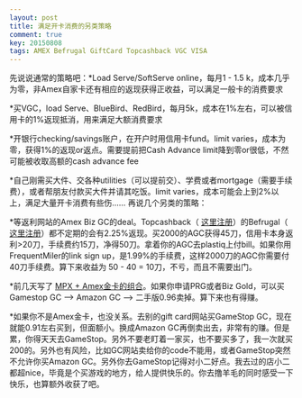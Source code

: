 ```yaml
---
layout: post
title: 满足开卡消费的另类策略
comment: true
key: 20150808
tags: AMEX Befrugal GiftCard Topcashback VGC VISA
---
```


先说说通常的策略吧：*Load Serve/SoftServe online，每月1 - 1.5 k，成本几乎为零，非Amex自家卡还有相应的返现获得正收益，可以满足一般卡的消费要求

	
*买VGC，load Serve、BlueBird、RedBird，每月5k，成本在1%左右，可以被信用卡的1%返现抵消，用来满足大额消费要求

	
*开银行checking/savings账户，在开户时用信用卡fund。limit varies，成本为零，获得1%的返现or返点。需要提前把Cash Advance limit降到零or很低，不然可能被收取高额的cash advance fee

	
*自己刚需买大件、交各种utilities（可以提前交）、学费或者mortgage（需要手续费），或者帮朋友付款买大件并请其吃饭。limit varies，成本可能会上到2%以上，满足大量开卡消费有些伤……
再说几个另类的策略：

*等返利网站的Amex Biz GC的deal。Topcashback（
[这里注册](http://www.topcashback.com/ref/shamrock)）的Befrugal（
[这里注册](http://www.befrugal.com/cashback/?ref=TXOQJGI)）都不定期的会有2.25%返现。买2000的AGC获得45刀，信用卡本身返利>20刀，手续费约15刀，净得50刀。拿着你的AGC去plastiq上付bill。如果你用FrequentMiler的link sign up，是1.99%的手续费，这样2000刀的AGC你需要付40刀手续费。算下来收益为 50 - 40 = 10刀，不亏，而且不需要出门。

	
*前几天写了
[MPX + Amex金卡的组合](https://willguxy.wordpress.com/2015/08/05/amex%E9%87%91%E5%8D%A1mpx%E7%BB%84%E5%90%88/)。如果你申请PRG或者Biz Gold，可以买Gamestop GC --> Amazon GC --> 二手版0.96卖掉。算下来也有得赚。

	
*如果你不是Amex金卡，也没关系。去别的gift card网站买GameStop GC，现在就能0.91左右买到，但面额小。换成Amazon GC再倒卖出去，非常有的赚。但是累，你得天天去GameStop。另外不要老盯着一家买，也不要买多了，我一次就买200的。另外也有风险，比如GC网站卖给你的code不能用，或者GameStop突然不允许你买Amazon GC。另外你去GameStop记得对小二好点。我去过的店小二都超nice，毕竟是个买游戏的地方，给人提供快乐的。你去撸羊毛的同时感受一下快乐，也算额外收获了吧。
